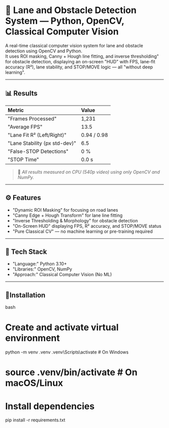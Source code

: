 # 🚗 Lane and Obstacle Detection System — Python, OpenCV, Classical Computer Vision

A real-time classical computer vision system for lane and obstacle detection using OpenCV and Python.  
It uses ROI masking, Canny + Hough line fitting, and inverse thresholding" for obstacle detection, displaying an on-screen "HUD" with FPS, lane-fit accuracy (R²), lane stability, and STOP/MOVE logic — all "without deep learning".

---

## 📊 Results
| Metric | Value |
|:--|:--|
| "Frames Processed" | 1,231 |
| "Average FPS" | 13.5 |
| "Lane Fit R² (Left/Right)" | 0.94 / 0.98 |
| "Lane Stability (px std-dev)" | 6.5 |
| "False-STOP Detections" | 0 % |
| "STOP Time" | 0.0 s |

> 🧠 *All results measured on CPU (540p video) using only OpenCV and NumPy.*

---

## ⚙️ Features
- "Dynamic ROI Masking" for focusing on road lanes  
- "Canny Edge + Hough Transform" for lane line fitting  
- "Inverse Thresholding & Morphology" for obstacle detection  
- "On-Screen HUD" displaying FPS, R² accuracy, and STOP/MOVE status  
- "Pure Classical CV" — no machine learning or pre-training required  

---

## 🧩 Tech Stack
- "Language:" Python 3.10+
- "Libraries:" OpenCV, NumPy  
- "Approach:" Classical Computer Vision (No ML)

---

## 🚀Installation
bash
# Create and activate virtual environment
python -m venv .venv
.venv\Scripts\activate    # On Windows
# source .venv/bin/activate  # On macOS/Linux

# Install dependencies
pip install -r requirements.txt


